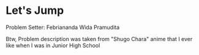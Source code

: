 # Let's Jump

Problem Setter: Febriananda Wida Pramudita

Btw, Problem description was taken from "Shugo Chara" anime that I ever like when I was in Junior High School
